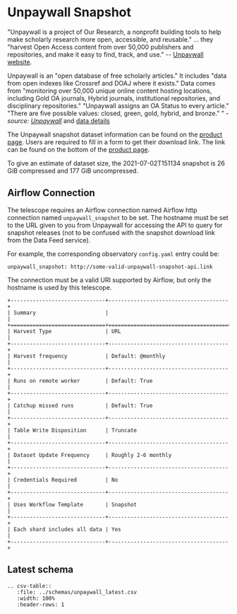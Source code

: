 # Unpaywall Snapshot

"Unpaywall is a project of Our Research, a nonprofit building tools to help make scholarly
research more open, accessible, and reusable." ... they "harvest Open Access content from
over 50,000 publishers and repositories, and make it easy to find, track, and use."
-- [Unpaywall website](https://unpaywall.org/).

Unpaywall is an "open database of free scholarly articles." It includes "data from open indexes like Crossref 
and DOAJ where it exists." Data comes from "monitoring over 50,000 unique online content hosting locations, 
including Gold OA journals, Hybrid journals, institutional repositories, and disciplinary repositories." 
"Unpaywall assigns an OA Status to every article." "There are five possible values: closed, green, gold, 
hybrid, and bronze."
” _- source: [Unpaywall](https://unpaywall.org/)_ 
and [data details](https://unpaywall.org/data-format)

The Unpaywall snapshot dataset information can be found on the [product page](https://unpaywall.org/products/snapshot).  Users are required to fill in a form to get their download link. The link can be found on the bottom of the [product page](https://unpaywall.org/products/snapshot).

To give an estimate of dataset size, the 2021-07-02T151134 snapshot is 26 GiB compressed and 177 GiB uncompressed.

## Airflow Connection

The telescope requires an Airflow connection named Airflow http connection named `unpaywall_snapshot` to be set.  The hostname must be set to the URL given to you from Unpaywall for accessing the API to query for snapshot releases (not to be confused with the snapshot download link from the Data Feed service).

For example, the corresponding observatory `config.yaml` entry could be:

```
unpaywall_snapshot: http://some-valid-unpaywall-snapshot-api.link
```

The connection must be a valid URI supported by Airflow, but only the hostname is used by this telescope.

 ```eval_rst
+------------------------------+--------------------------------------+
| Summary                      |                                      |
+==============================+======================================+
| Harvest Type                 | URL                                  |
+------------------------------+--------------------------------------+
| Harvest frequency            | Default: @monthly                    |
+------------------------------+--------------------------------------+
| Runs on remote worker        | Default: True                        |
+------------------------------+--------------------------------------+
| Catchup missed runs          | Default: True                        |
+------------------------------+--------------------------------------+
| Table Write Disposition      | Truncate                             |
+------------------------------+--------------------------------------+
| Dataset Update Frequency     | Roughly 2-6 monthly                  |
+------------------------------+--------------------------------------+
| Credentials Required         | No                                   |
+------------------------------+--------------------------------------+
| Uses Workflow Template       | Snapshot                             |
+------------------------------+--------------------------------------+
| Each shard includes all data | Yes                                  |
+------------------------------+--------------------------------------+
```

## Latest schema
``` eval_rst
.. csv-table::
   :file: ../schemas/unpaywall_latest.csv
   :width: 100%
   :header-rows: 1
```